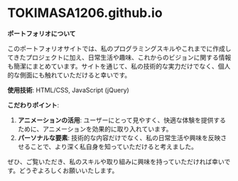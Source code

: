 # TOKIMASA1206.github.io

**ポートフォリオについて**

このポートフォリオサイトでは、私のプログラミングスキルやこれまでに作成してきたプロジェクトに加え、日常生活や趣味、これからのビジョンに関する情報も簡潔にまとめています。サイトを通じて、私の技術的な実力だけでなく、個人的な側面にも触れていただけると幸いです。

**使用技術**: HTML/CSS, JavaScript (jQuery)

**こだわりポイント**:

1. **アニメーションの活用**: ユーザーにとって見やすく、快適な体験を提供するために、アニメーションを効果的に取り入れています。
2. **パーソナルな要素**: 技術的な内容だけでなく、私の日常生活や興味を反映させることで、より深く私自身を知っていただけると考えました。

ぜひ、ご覧いただき、私のスキルや取り組みに興味を持っていただければ幸いです。どうぞよろしくお願いいたします。
